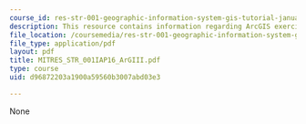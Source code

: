 ```yaml
---
course_id: res-str-001-geographic-information-system-gis-tutorial-january-iap-2016
description: This resource contains information regarding ArcGIS exercise II.
file_location: /coursemedia/res-str-001-geographic-information-system-gis-tutorial-january-iap-2016/d96872203a1900a59560b3007abd03e3_MITRES_STR_001IAP16_ArGIII.pdf
file_type: application/pdf
layout: pdf
title: MITRES_STR_001IAP16_ArGIII.pdf
type: course
uid: d96872203a1900a59560b3007abd03e3

---
```

None